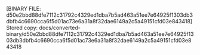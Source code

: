 [BINARY FILE: d50e2bbd88dfe7112c31792c4329ed1dba7b5ad463a51ee7e64925f1303db3dbfb4c6690cca6f5d01ac73e6a31a8f32dae6149a2c5a49151cfd03e843418]
Stored copy: docs/converted-binary/d50e2bbd88dfe7112c31792c4329ed1dba7b5ad463a51ee7e64925f1303db3dbfb4c6690cca6f5d01ac73e6a31a8f32dae6149a2c5a49151cfd03e843418

